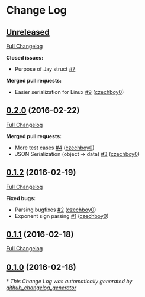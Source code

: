 # Change Log

## [Unreleased](https://github.com/czechboy0/Jay/tree/HEAD)

[Full Changelog](https://github.com/czechboy0/Jay/compare/0.2.0...HEAD)

**Closed issues:**

- Purpose of Jay struct [\#7](https://github.com/czechboy0/Jay/issues/7)

**Merged pull requests:**

- Easier serialization for Linux [\#9](https://github.com/czechboy0/Jay/pull/9) ([czechboy0](https://github.com/czechboy0))

## [0.2.0](https://github.com/czechboy0/Jay/tree/0.2.0) (2016-02-22)
[Full Changelog](https://github.com/czechboy0/Jay/compare/0.1.2...0.2.0)

**Merged pull requests:**

- More test cases [\#4](https://github.com/czechboy0/Jay/pull/4) ([czechboy0](https://github.com/czechboy0))
- JSON Serialization \(object -\> data\) [\#3](https://github.com/czechboy0/Jay/pull/3) ([czechboy0](https://github.com/czechboy0))

## [0.1.2](https://github.com/czechboy0/Jay/tree/0.1.2) (2016-02-19)
[Full Changelog](https://github.com/czechboy0/Jay/compare/0.1.1...0.1.2)

**Fixed bugs:**

- Parsing bugfixes [\#2](https://github.com/czechboy0/Jay/pull/2) ([czechboy0](https://github.com/czechboy0))
- Exponent sign parsing [\#1](https://github.com/czechboy0/Jay/pull/1) ([czechboy0](https://github.com/czechboy0))

## [0.1.1](https://github.com/czechboy0/Jay/tree/0.1.1) (2016-02-18)
[Full Changelog](https://github.com/czechboy0/Jay/compare/0.1.0...0.1.1)

## [0.1.0](https://github.com/czechboy0/Jay/tree/0.1.0) (2016-02-18)


\* *This Change Log was automatically generated by [github_changelog_generator](https://github.com/skywinder/Github-Changelog-Generator)*